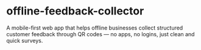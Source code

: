 # offline-feedback-collector
A mobile-first web app that helps offline businesses collect structured customer feedback through QR codes — no apps, no logins, just clean and quick surveys.
